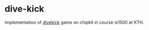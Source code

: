 # dive-kick
Implementation of [divekick](https://en.wikipedia.org/wiki/Divekick) game on chipkit in course is1500 at KTH. 
